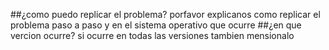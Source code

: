 ##¿como puedo replicar el problema?
 porfavor explicanos como replicar el problema paso a paso y en el sistema operativo que ocurre
 ##¿en que vercion ocurre?
 si ocurre en todas las versiones tambien mensionalo
